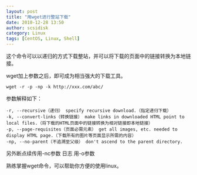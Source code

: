 ```yaml
---
layout: post
title: "用wget进行整站下载"
date: 2010-12-28 13:50
author: scsidisk
category: Linux
tags: [CentOS, Linux, Shell]
---
```


这个命令可以以递归的方式下载整站，并可以将下载的页面中的链接转换为本地链接。

wget加上参数之后，即可成为相当强大的下载工具。

```
wget -r -p -np -k http://xxx.com/abc/
```

参数解释如下：

```
-r, --recursive（递归） specify recursive download.（指定递归下载）
-k, --convert-links（转换链接） make links in downloaded HTML point to
local files.（将下载的HTML页面中的链接转换为相对链接即本地链接）
-p, --page-requisites（页面必需元素） get all images, etc. needed to
display HTML page.（下载所有的图片等页面显示所需的内容）
-np, --no-parent（不追溯至父级） don't ascend to the parent directory.
```

另外断点续传用-nc参数 日志 用-o参数

熟练掌握wget命令，可以帮助你方便的使用linux。
